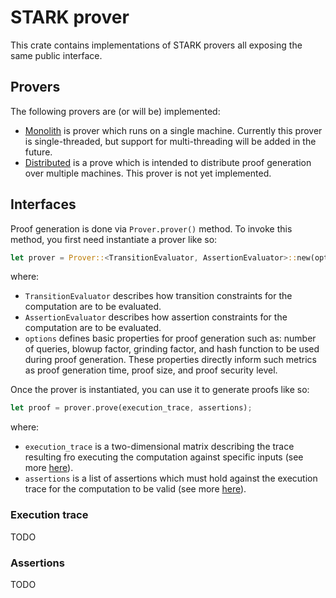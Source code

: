 # STARK prover
This crate contains implementations of STARK provers all exposing the same public interface.

## Provers
The following provers are (or will be) implemented:

* [Monolith](src/monolith) is prover which runs on a single machine. Currently this prover is single-threaded, but support for multi-threading will be added in the future.
* [Distributed](src/distributed) is a prove which is intended to distribute proof generation over multiple machines. This prover is not yet implemented.

## Interfaces
Proof generation is done via `Prover.prover()` method. To invoke this method, you first need instantiate a prover like so:
```Rust
let prover = Prover::<TransitionEvaluator, AssertionEvaluator>::new(options);
```
where:

* `TransitionEvaluator` describes how transition constraints for the computation are to be evaluated.
* `AssertionEvaluator` describes how assertion constraints for the computation are to be evaluated.
* `options` defines basic properties for proof generation such as: number of queries, blowup factor, grinding factor, and hash function to be used during proof generation. These properties directly inform such metrics as proof generation time, proof size, and proof security level.

Once the prover is instantiated, you can use it to generate proofs like so:
```Rust
let proof = prover.prove(execution_trace, assertions);
```
where:

* `execution_trace` is a two-dimensional matrix describing the trace resulting fro executing the computation against specific inputs (see more [here](#Execution-trace)).
* `assertions` is a list of assertions which must hold against the execution trace for the computation to be valid (see more [here](#Assertions)).

### Execution trace
TODO

### Assertions
TODO